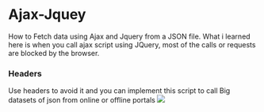# Ajax-Jquey
How to Fetch data using Ajax and Jquery from a JSON file. What i learned here is when you call ajax script using JQuery, most of the calls or requests are blocked by the browser.
<h3>Headers</h3>
Use headers to avoid it and you can implement this script to call Big datasets of json from online or offline portals
<img src='http://www.gititsolution.com/wp-content/uploads/2016/04/ajaxjqueryextjs.png'/>
